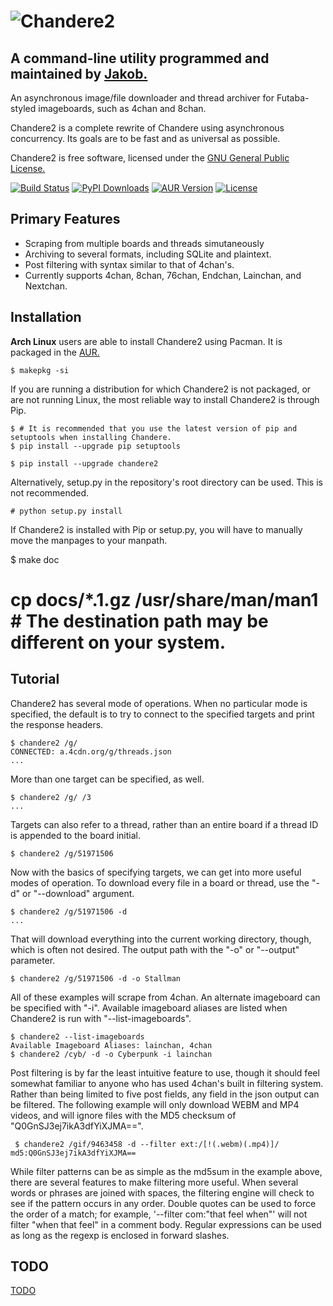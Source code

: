 ![Chandere2](https://raw.github.com/TsarFox/chandere2/master/Chandere2_Logo.png "Chandere2")
========
## A command-line utility programmed and maintained by [Jakob.](http://tsar-fox.com/)
An asynchronous image/file downloader and thread archiver for Futaba-styled imageboards, such as 4chan and 8chan.

Chandere2 is a complete rewrite of Chandere using asynchronous concurrency. Its goals are to be fast and as universal as possible.

Chandere2 is free software, licensed under the [GNU General Public License.](http://gnu.org/licenses/gpl.html)

[![Build Status](https://travis-ci.org/TsarFox/chandere2.svg?branch=master)](https://travis-ci.org/TsarFox/chandere2)  [![PyPI Downloads](https://img.shields.io/pypi/dm/Chandere2.svg)](https://pypi.python.org/pypi/Chandere2/)  [![AUR Version](https://img.shields.io/aur/version/chandere2.svg)](https://aur.archlinux.org/packages/chandere2/)  [![License](https://img.shields.io/github/license/tsarfox/chandere2.svg)](https://www.gnu.org/licenses/gpl.html)


Primary Features
----------------

* Scraping from multiple boards and threads simutaneously
* Archiving to several formats, including SQLite and plaintext.
* Post filtering with syntax similar to that of 4chan's.
* Currently supports 4chan, 8chan, 76chan, Endchan, Lainchan, and Nextchan.


Installation
------------

**Arch Linux** users are able to install Chandere2 using Pacman. It is packaged in the [AUR.](https://aur.archlinux.org/packages/chandere2/)

    $ makepkg -si

If you are running a distribution for which Chandere2 is not packaged, or are not running Linux, the most reliable way to install Chandere2 is through Pip.

    $ # It is recommended that you use the latest version of pip and setuptools when installing Chandere.
    $ pip install --upgrade pip setuptools

    $ pip install --upgrade chandere2

Alternatively, setup.py in the repository's root directory can be used. This is not recommended.

    # python setup.py install

If Chandere2 is installed with Pip or setup.py, you will have to manually move the manpages to your manpath.

   $ make doc
   # cp docs/*.1.gz /usr/share/man/man1 # The destination path may be different on your system.


Tutorial
--------

Chandere2 has several mode of operations. When no particular mode is specified, the default is to try to connect to the specified targets and print the response headers.

    $ chandere2 /g/
    CONNECTED: a.4cdn.org/g/threads.json
    ...

More than one target can be specified, as well.

    $ chandere2 /g/ /3
    ...

Targets can also refer to a thread, rather than an entire board if a thread ID is appended to the board initial.

    $ chandere2 /g/51971506

Now with the basics of specifying targets, we can get into more useful modes of operation. To download every file in a board or thread, use the "-d" or "--download" argument.

    $ chandere2 /g/51971506 -d
    ...

That will download everything into the current working directory, though, which is often not desired. The output path with the "-o" or "--output" parameter.

    $ chandere2 /g/51971506 -d -o Stallman

All of these examples will scrape from 4chan. An alternate imageboard can be specified with "-i". Available imageboard aliases are listed when Chandere2 is run with "--list-imageboards".

    $ chandere2 --list-imageboards
    Available Imageboard Aliases: lainchan, 4chan
    $ chandere2 /cyb/ -d -o Cyberpunk -i lainchan

Post filtering is by far the least intuitive feature to use, though it should feel somewhat familiar to anyone who has used 4chan's built in filtering system. Rather than being limited to five post fields, any field in the json output can be filtered. The following example will only download WEBM and MP4 videos, and will ignore files with the MD5 checksum of "Q0GnSJ3ej7ikA3dfYiXJMA==".

     $ chandere2 /gif/9463458 -d --filter ext:/[!(.webm)(.mp4)]/ md5:Q0GnSJ3ej7ikA3dfYiXJMA==

While filter patterns can be as simple as the md5sum in the example above, there are several features to make filtering more useful. When several words or phrases are joined with spaces, the filtering engine will check to see if the pattern occurs in any order. Double quotes can be used to force the order of a match; for example, '--filter com:"that feel when"' will not filter "when that feel" in a comment body. Regular expressions can be used as long as the regexp is enclosed in forward slashes.


TODO
----
[TODO](/TODO.md)
